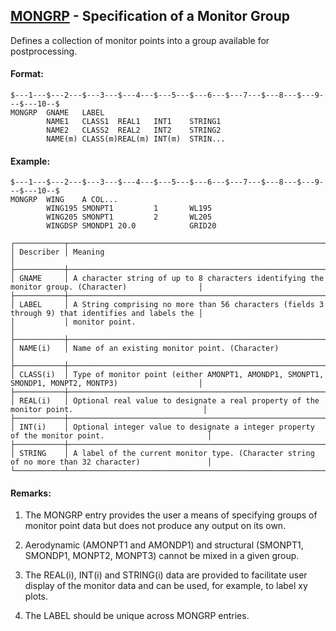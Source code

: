 ## [MONGRP](https://help.hexagonmi.com/bundle/MSC_Nastran_2022.4/page/Nastran_Combined_Book/qrg/bulkno/TOC.MONGRP.xhtml) - Specification of a Monitor Group

Defines a collection of monitor points into a group available for postprocessing.

#### Format:

```nastran
$---1---$---2---$---3---$---4---$---5---$---6---$---7---$---8---$---9---$---10--$
MONGRP  GNAME   LABEL                                                           
        NAME1   CLASS1  REAL1   INT1    STRING1                                 
        NAME2   CLASS2  REAL2   INT2    STRING2                                 
        NAME(m) CLASS(m)REAL(m) INT(m)  STRIN...                                
```
#### Example:

```nastran
$---1---$---2---$---3---$---4---$---5---$---6---$---7---$---8---$---9---$---10--$
MONGRP  WING    A COL...        
        WING195 SMONPT1         1       WL195                                   
        WING205 SMONPT1         2       WL205                                   
        WINGDSP SMONDP1 20.0            GRID20                                  
```
```text
┌───────────┬────────────────────────────────────────────────────────────────────────────────────────────────────┐
│ Describer │ Meaning                                                                                            │
├───────────┼────────────────────────────────────────────────────────────────────────────────────────────────────┤
│ GNAME     │ A character string of up to 8 characters identifying the monitor group. (Character)                │
├───────────┼────────────────────────────────────────────────────────────────────────────────────────────────────┤
│ LABEL     │ A String comprising no more than 56 characters (fields 3 through 9) that identifies and labels the │
│           │ monitor point.                                                                                     │
├───────────┼────────────────────────────────────────────────────────────────────────────────────────────────────┤
│ NAME(i)   │ Name of an existing monitor point. (Character)                                                     │
├───────────┼────────────────────────────────────────────────────────────────────────────────────────────────────┤
│ CLASS(i)  │ Type of monitor point (either AMONPT1, AMONDP1, SMONPT1, SMONDP1, MONPT2, MONTP3)                  │
├───────────┼────────────────────────────────────────────────────────────────────────────────────────────────────┤
│ REAL(i)   │ Optional real value to designate a real property of the monitor point.                             │
├───────────┼────────────────────────────────────────────────────────────────────────────────────────────────────┤
│ INT(i)    │ Optional integer value to designate a integer property of the monitor point.                       │
├───────────┼────────────────────────────────────────────────────────────────────────────────────────────────────┤
│ STRING    │ A label of the current monitor type. (Character string of no more than 32 character)               │
└───────────┴────────────────────────────────────────────────────────────────────────────────────────────────────┘
```
#### Remarks:

1. The MONGRP entry provides the user a means of specifying groups of monitor point data but does not produce any output on its own.

2. Aerodynamic (AMONPT1 and AMONDP1) and structural (SMONPT1, SMONDP1, MONPT2, MONPT3) cannot be mixed in a given group.

3. The REAL(i), INT(i) and STRING(i) data are provided to facilitate user display of the monitor data and can be used, for example, to label xy plots.

4. The LABEL should be unique across MONGRP entries.

